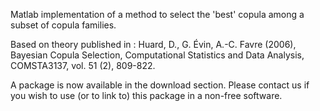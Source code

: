 Matlab implementation of a method to select the 'best' copula among a subset of copula families.

Based on theory published in :
Huard, D., G. Évin, A.-C. Favre (2006), Bayesian Copula Selection, Computational Statistics and Data Analysis, COMSTA3137, vol. 51 (2), 809-822.

A package is now available in the download section. Please contact us if you wish to use (or to link to) this package in a non-free software.